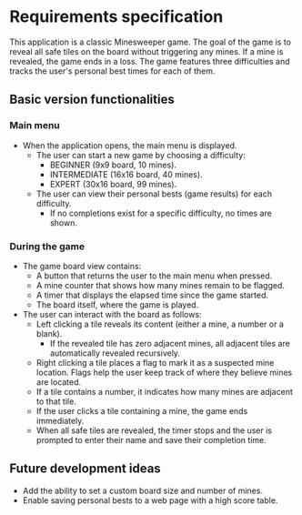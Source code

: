 # Requirements specification

This application is a classic Minesweeper game. The goal of the game is to reveal all safe tiles on the board without triggering any mines. If a mine is revealed, the game ends in a loss. The game features three difficulties and tracks the user's personal best times for each of them.

## Basic version functionalities

### Main menu

- When the application opens, the main menu is displayed.
    - The user can start a new game by choosing a difficulty:
        - BEGINNER (9x9 board, 10 mines).
        - INTERMEDIATE (16x16 board, 40 mines).
        - EXPERT (30x16 board, 99 mines).
    - The user can view their personal bests (game results) for each difficulty.
        - If no completions exist for a specific difficulty, no times are shown.

### During the game

- The game board view contains:
    - A button that returns the user to the main menu when pressed.
    - A mine counter that shows how many mines remain to be flagged.
    - A timer that displays the elapsed time since the game started.
    - The board itself, where the game is played.
- The user can interact with the board as follows:
    - Left clicking a tile reveals its content (either a mine, a number or a blank).
        - If the revealed tile has zero adjacent mines, all adjacent tiles are automatically revealed recursively.
    - Right clicking a tile places a flag to mark it as a suspected mine location. Flags help the user keep track of where they believe mines are located.
    - If a tile contains a number, it indicates how many mines are adjacent to that tile.
    - If the user clicks a tile containing a mine, the game ends immediately.
    - When all safe tiles are revealed, the timer stops and the user is prompted to enter their name and save their completion time.

## Future development ideas

- Add the ability to set a custom board size and number of mines.
- Enable saving personal bests to a web page with a high score table.